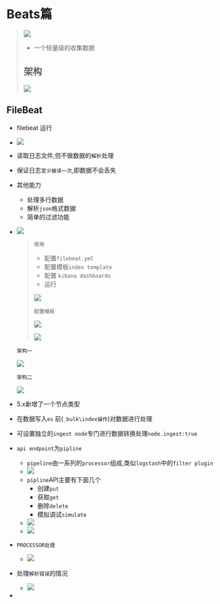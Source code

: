 # Beats篇

> ![](./images/Snipaste_2019-06-24_19-53-46.png)
>
> - 一个轻量级的收集数据
>
> ## 架构
>
> ![](./images/Snipaste_2019-06-24_19-56-05.png)

## FileBeat

- filebeat 运行

- ![](./images/Snipaste_2019-06-24_19-57-16.png)

- 读取日志文件,但不做数据的`解析`处理

- 保证日志`至少被读一次`,即数据不会丢失

- 其他能力

  - 处理多行数据
  - 解析`json`格式数据
  - 简单的过滤功能

- ![](./images/Snipaste_2019-06-24_21-26-07.png)

  > `使用`
  >
  > - 配置`filebeat.yml`
  > - 配置模板`index template`
  > - 配置 `kibana dashboards`
  > - 运行
  >
  > ![](./images/Snipaste_2019-06-24_21-29-06.png)
  >
  > `配置模板`
  >
  > ![](./images/Snipaste_2019-06-24_21-31-30.png)
  >
  > ![](./images/Snipaste_2019-06-24_21-32-55.png)

  `架构一`

  ![](./images/Snipaste_2019-06-24_21-38-58.png)

  `架构二`

  ![](./images/Snipaste_2019-06-24_21-39-54.png)

-  5.x新增了一个节点类型

  - 在数据写入`es` 前(`_bulk\index操作`)对数据进行处理
  - 可设置独立的`ingest node`专门进行数据转换处理`node.ingest:true`
  - `api endpoint`为`pipline`
    - `pipeline`由一系列的`processor`组成,类似`logstash`中的`filter plugin`
    - ![](./images/Snipaste_2019-06-24_21-43-13.png)
    - `pipline`API主要有下面几个
      - 创建`put`
      - 获取`get`
      - 删除`delete`
      - 模拟调试`simulate`
    - ![](./images/Snipaste_2019-06-24_21-46-54.png)
    - ![](./images/Snipaste_2019-06-24_21-47-32.png)

- `PROCESSOR处理`

  - ![](./images/Snipaste_2019-06-24_21-53-42.png)

- 处理`解析错误`的情况

  - ![](./images/Snipaste_2019-06-24_21-54-50.png)

- 

